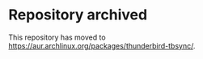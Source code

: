 # Repository archived

This repository has moved to https://aur.archlinux.org/packages/thunderbird-tbsync/.
